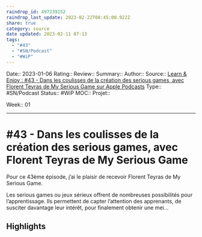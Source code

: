 ```yaml
---
raindrop_id: 497239152
raindrop_last_update: 2023-02-22T08:45:00.922Z
share: true
category: source
date updated: 2023-02-11 07:13
tags:
  - "#43"
  - "#SN/Podcast"
  - "#WiP"
---
```


Date:: 2023-01-06
Rating::
Review::
Summary::
Author::
Source:: [‎Learn & Enjoy : #43 - Dans les coulisses de la création des serious games, avec Florent Teyras de My Serious Game sur Apple Podcasts](https://podcasts.apple.com/fr/podcast/learn-enjoy/id1572982116?i=1000585285138)
Type:: #SN/Podcast
Status:: #WiP
MOC::
Projet::

Week:: 01

---

# #43 - Dans les coulisses de la création des serious games, avec Florent Teyras de My Serious Game

Pour ce 43ème épisode, j’ai le plaisir de recevoir Florent Teyras de My Serious Game.

Les serious games ou jeux sérieux offrent de nombreuses possibilités pour l’apprentissage. Ils permettent de capter l’attention des apprenants, de susciter davantage leur intérêt, pour finalement obtenir une mei…

## Highlights
